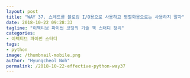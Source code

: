 ```yaml
---
layout: post
title: "WAY 37. 스레드를 블로킹 I/O용으로 사용하고 병렬화용으로는 사용하지 말자"
date: 2018-10-22 09:28:33
tagline: "이펙티브 파이썬 코딩의 기술 책 스터디 정리"
categories:
- 이펙티브 파이썬 스터디
tags:
- python
image: /thumbnail-mobile.png
author: "Hyungcheol Noh"
permalink: /2018-10-22-effective-python-way37
---
```

